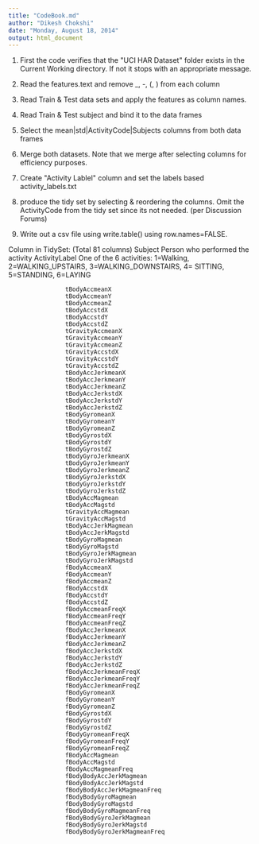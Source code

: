 ```yaml
---
title: "CodeBook.md"
author: "Dikesh Chokshi"
date: "Monday, August 18, 2014"
output: html_document
---
```

1. First the code verifies that the "UCI HAR Dataset" folder exists in the Current Working directory. If not it stops with an appropriate message.

2. Read the features.text and remove _, -, (, ) from each column
3. Read Train & Test data sets and apply the features as column names.
4. Read Train & Test subject and bind it to the data frames
5. Select the mean|std|ActivityCode|Subjects columns from both data frames
6. Merge both datasets. Note that we merge after selecting columns for efficiency purposes.
7. Create "Activity Lablel" column and set the labels based activity_labels.txt
8. produce the tidy set by selecting & reordering the columns. Omit the ActivityCode from the tidy set since its not needed. (per Discussion Forums)
9. Write out a csv file using write.table() using row.names=FALSE.

Column in TidySet: (Total 81 columns)
  Subject             Person who performed the activity
  ActivityLabel	      One of the 6 activities:  1=Walking, 2=WALKING_UPSTAIRS,
                      3=WALKING_DOWNSTAIRS, 4= SITTING, 5=STANDING, 6=LAYING
                    
                    tBodyAccmeanX
                    tBodyAccmeanY
                    tBodyAccmeanZ
                    tBodyAccstdX
                    tBodyAccstdY
                    tBodyAccstdZ
                    tGravityAccmeanX
                    tGravityAccmeanY
                    tGravityAccmeanZ
                    tGravityAccstdX
                    tGravityAccstdY
                    tGravityAccstdZ
                    tBodyAccJerkmeanX
                    tBodyAccJerkmeanY
                    tBodyAccJerkmeanZ
                    tBodyAccJerkstdX
                    tBodyAccJerkstdY
                    tBodyAccJerkstdZ
                    tBodyGyromeanX
                    tBodyGyromeanY
                    tBodyGyromeanZ
                    tBodyGyrostdX
                    tBodyGyrostdY
                    tBodyGyrostdZ
                    tBodyGyroJerkmeanX
                    tBodyGyroJerkmeanY
                    tBodyGyroJerkmeanZ
                    tBodyGyroJerkstdX
                    tBodyGyroJerkstdY
                    tBodyGyroJerkstdZ
                    tBodyAccMagmean
                    tBodyAccMagstd
                    tGravityAccMagmean
                    tGravityAccMagstd
                    tBodyAccJerkMagmean
                    tBodyAccJerkMagstd
                    tBodyGyroMagmean
                    tBodyGyroMagstd
                    tBodyGyroJerkMagmean
                    tBodyGyroJerkMagstd
                    fBodyAccmeanX
                    fBodyAccmeanY
                    fBodyAccmeanZ
                    fBodyAccstdX
                    fBodyAccstdY
                    fBodyAccstdZ
                    fBodyAccmeanFreqX
                    fBodyAccmeanFreqY
                    fBodyAccmeanFreqZ
                    fBodyAccJerkmeanX
                    fBodyAccJerkmeanY
                    fBodyAccJerkmeanZ
                    fBodyAccJerkstdX
                    fBodyAccJerkstdY
                    fBodyAccJerkstdZ
                    fBodyAccJerkmeanFreqX
                    fBodyAccJerkmeanFreqY
                    fBodyAccJerkmeanFreqZ
                    fBodyGyromeanX
                    fBodyGyromeanY
                    fBodyGyromeanZ
                    fBodyGyrostdX
                    fBodyGyrostdY
                    fBodyGyrostdZ
                    fBodyGyromeanFreqX
                    fBodyGyromeanFreqY
                    fBodyGyromeanFreqZ
                    fBodyAccMagmean
                    fBodyAccMagstd
                    fBodyAccMagmeanFreq
                    fBodyBodyAccJerkMagmean
                    fBodyBodyAccJerkMagstd
                    fBodyBodyAccJerkMagmeanFreq
                    fBodyBodyGyroMagmean
                    fBodyBodyGyroMagstd
                    fBodyBodyGyroMagmeanFreq
                    fBodyBodyGyroJerkMagmean
                    fBodyBodyGyroJerkMagstd
                    fBodyBodyGyroJerkMagmeanFreq
                    
